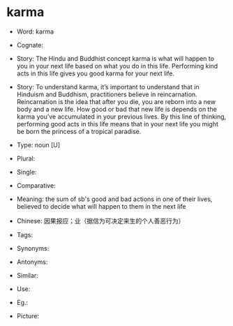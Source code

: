 # karma

- Word: karma
- Cognate: 
- Story: The Hindu and Buddhist concept karma is what will happen to you in your next life based on what you do in this life. Performing kind acts in this life gives you good karma for your next life.
- Story: To understand karma, it’s important to understand that in Hinduism and Buddhism, practitioners believe in reincarnation. Reincarnation is the idea that after you die, you are reborn into a new body and a new life. How good or bad that new life is depends on the karma you’ve accumulated in your previous lives. By this line of thinking, performing good acts in this life means that in your next life you might be born the princess of a tropical paradise.

- Type: noun [U]
- Plural: 
- Single: 
- Comparative: 
- Meaning: the sum of sb's good and bad actions in one of their lives, believed to decide what will happen to them in the next life
- Chinese: 因果报应；业（据信为可决定来生的个人善恶行为）
- Tags: 
- Synonyms: 
- Antonyms: 
- Similar: 
- Use: 
- Eg.: 
- Picture: 

